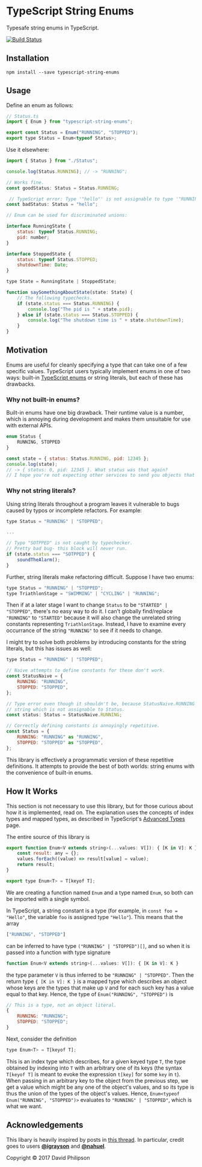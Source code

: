 # TypeScript String Enums

Typesafe string enums in TypeScript.

[![Build Status](https://travis-ci.org/dphilipson/typescript-string-enums.svg?branch=master)](https://travis-ci.org/dphilipson/typescript-string-enums)

## Installation

```
npm install --save typescript-string-enums
```

## Usage

Define an enum as follows:

``` javascript
// Status.ts
import { Enum } from "typescript-string-enums";

export const Status = Enum("RUNNING", "STOPPED");
export type Status = Enum<typeof Status>;
```

Use it elsewhere:

``` javascript
import { Status } from "./Status";

console.log(Status.RUNNING); // -> "RUNNING";

// Works fine.
const goodStatus: Status = Status.RUNNING;

 // TypeScript error: Type '"hello"' is not assignable to type '"RUNNING" | "STOPPED"'
const badStatus: Status = "hello";

// Enum can be used for discriminated unions:

interface RunningState {
    status: typeof Status.RUNNING;
    pid: number;
}

interface StoppedState {
    status: typeof Status.STOPPED;
    shutdownTime: Date;
}

type State = RunningState | StoppedState;

function saySomethingAboutState(state: State) {
    // The following typechecks.
    if (state.status === Status.RUNNING) {
        console.log("The pid is " + state.pid);
    } else if (state.status === Status.STOPPED) {
        console.log("The shutdown time is " + state.shutdownTime);
    }
}
```

## Motivation

Enums are useful for cleanly specifying a type that can take one of a few specific values.
TypeScript users typically implement enums in one of two ways: built-in
[TypeScript enums](https://www.typescriptlang.org/docs/handbook/enums.html) or string literals, but
each of these has drawbacks.

### Why not built-in enums?

Built-in enums have one big drawback. Their runtime value is a number, which is annoying during
development and makes them unsuitable for use with external APIs.

``` javascript
enum Status {
    RUNNING, STOPPED
}

const state = { status: Status.RUNNING, pid: 12345 };
console.log(state);
// -> { status: 0, pid: 12345 }. What status was that again?
// I hope you're not expecting other services to send you objects that look like this.
```

### Why not string literals?

Using string literals throughout a program leaves it vulnerable to bugs caused by typos or
incomplete refactors. For example:

``` javascript
type Status = "RUNNING" | "STOPPED";

...

// Typo "SOTPPED" is not caught by typechecker.
// Pretty bad bug- this block will never run.
if (state.status === "SOTPPED") {
    soundTheAlarm();
}
```

Further, string literals make refactoring difficult. Suppose I have two enums:

``` javascript
type Status = "RUNNING" | "STOPPED";
type TriathlonStage = "SWIMMING" | "CYCLING" | "RUNNING";
```

Then if at a later stage I want to change `Status` to be `"STARTED" | "STOPPED"`, there's no easy
way to do it. I can't globally find/replace `"RUNNING"` to `"STARTED"` because it will also change
the unrelated string constants representing `TriathlonStage`. Instead, I have to examine every
occurrance of the string `"RUNNING"` to see if it needs to change.

I might try to solve both problems by introducing constants for the string literals, but this has
issues as well:

``` javascript
type Status = "RUNNING" | "STOPPED";

// Naive attempts to define constants for these don't work.
const StatusNaive = {
    RUNNING: "RUNNING",
    STOPPED: "STOPPED",
};

// Type error even though it shouldn't be, because StatusNaive.RUNNING has type
// string which is not assignable to Status.
const status: Status = StatusNaive.RUNNING;

// Correctly defining constants is annoyingly repetitive.
const Status = {
    RUNNING: "RUNNING" as "RUNNING",
    STOPPED: "STOPPED" as "STOPPED",
};
```

This library is effectively a programmatic version of these repetitive definitions. It attempts to
provide the best of both worlds: string enums with the convenience of built-in enums.

## How It Works

This section is not necessary to use this library, but for those curious about how it is
implemented, read on. The explanation uses the concepts of index types and mapped types, as
described in TypeScript's
[Advanced Types](https://www.typescriptlang.org/docs/handbook/advanced-types.html) page.

The entire source of this library is

``` javascript
export function Enum<V extends string>(...values: V[]): { [K in V]: K } {
    const result: any = {};
    values.forEach((value) => result[value] = value);
    return result;
}

export type Enum<T> = T[keyof T];
```

We are creating a function named `Enum` and a type named `Enum`, so both can be imported with a
single symbol.

In TypeScript, a string constant is a type (for example, in `const foo = "Hello"`, the
variable `foo` is assigned type `"Hello"`). This means that the array

``` javascript
["RUNNING", "STOPPED"]
```

can be inferred to have type `("RUNNING" | "STOPPED")[]`, and so when it is passed into a function
with type signature

``` javascript
function Enum<V extends string>(...values: V[]): { [K in V]: K }
```

the type parameter `V` is thus inferred to be `"RUNNING" | "STOPPED"`. Then the return type
`{ [K in V]: K }` is a mapped type which describes an object whose keys are the types that
make up `V` and for each such key has a value equal to that key. Hence, the type of
`Enum("RUNNING", "STOPPED")` is

``` javascript
// This is a type, not an object literal.
{
    RUNNING: "RUNNING";
    STOPPED: "STOPPED";
}
```

Next, consider the definition

``` javascript
type Enum<T> = T[keyof T];
```

This is an index type which describes, for a given keyed type `T`, the type obtained by indexing
into `T` with an arbitrary one of its keys (the syntax `T[keyof T]` is meant to evoke the
expression `t[key]` for some `key` in `t`). When passing in an arbitrary key to the object from the
previous step, we get a value which might be any one of the object's values, and so its type is thus
the union of the types of the object's values. Hence, `Enum<typeof Enum("RUNNING", "STOPPED")>`
evaluates to `"RUNNING" | "STOPPED"`, which is what we want.

## Acknowledgements

This libary is heavily inspired by posts in
[this thread](https://github.com/Microsoft/TypeScript/issues/3192). In particular, credit goes to
users **[@igrayson](https://github.com/igrayson)** and **[@nahuel](https://github.com/nahuel)**.

Copyright © 2017 David Philipson
